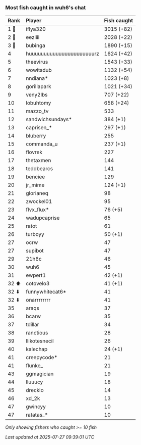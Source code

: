 ### Most fish caught in wuh6's chat

| Rank  | Player                    | Fish caught |
|:------|:--------------------------|:------------|
| 1 🥇  | iflya320                  | 3015 (+82)  |
| 2 🥈  | eeziiii                   | 2028 (+22)  |
| 3 🥉  | bubinga                   | 1890 (+15)  |
| 4     | huuuuuuuuuuuuuuuuuuuuuurz | 1624 (+42)  |
| 5     | theevirus                 | 1543 (+33)  |
| 6     | wowitsdub                 | 1132 (+54)  |
| 7     | nndiana*                  | 1023 (+8)   |
| 8     | gorillapark               | 1021 (+34)  |
| 9     | veny2lbs                  | 707 (+22)   |
| 10    | lobuhtomy                 | 658 (+24)   |
| 11    | mazzo_tv                  | 533         |
| 12    | sandwichsundays*          | 384 (+1)    |
| 13    | caprisen_*                | 297 (+1)    |
| 14    | bluberry                  | 255         |
| 15    | commanda_u                | 237 (+1)    |
| 16    | flovrek                   | 227         |
| 17    | thetaxmen                 | 144         |
| 18    | teddbearcs                | 141         |
| 19    | benciee                   | 129         |
| 20    | jr_mime                   | 124 (+1)    |
| 21    | glorianeq                 | 98          |
| 22    | zwockel01                 | 95          |
| 23    | flvx_flux*                | 76 (+5)     |
| 24    | wadupcaprise              | 65          |
| 25    | ratot                     | 61          |
| 26    | turboyy                   | 50 (+1)     |
| 27    | ocrw                      | 47          |
| 27    | supibot                   | 47          |
| 29    | 21h6c                     | 46          |
| 30    | wuh6                      | 45          |
| 31    | ewpert1                   | 42 (+1)     |
| 32 ⬆  | cotovelo3                 | 41 (+1)     |
| 32 ⬇  | funnywhitecat6*           | 41          |
| 32 ⬇  | onarrrrrrrr               | 41          |
| 35    | araqs                     | 37          |
| 36    | bcarw                     | 35          |
| 37    | tdillar                   | 34          |
| 38    | ranctious                 | 28          |
| 39    | llikotesnecil             | 26          |
| 40    | kalechap                  | 24 (+1)     |
| 41    | creepycode*               | 21          |
| 41    | flunke_                   | 21          |
| 43    | ggmagician                | 19          |
| 44    | lluuucy                   | 18          |
| 45    | drecklo                   | 14          |
| 46    | xd_2k                     | 13          |
| 47    | gwincyy                   | 10          |
| 47    | ratatas_*                 | 10          |

_Only showing fishers who caught >= 10 fish_

_Last updated at 2025-07-27 09:39:01 UTC_